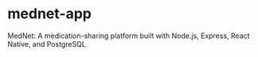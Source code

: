 # mednet-app
MedNet: A medication-sharing platform built with Node.js, Express, React Native, and PostgreSQL
